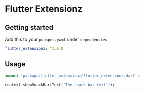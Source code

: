 # Flutter Extensionz

## Getting started

Add this to your `pubspec.yaml` under `dependencies`

```yaml
flutter_extensionz: ^1.0.0
```

## Usage

```dart
import 'package:flutter_extensionz/flutter_extensionz.dart';

context.showSnackBar(Text('The snack bar text'));
```

